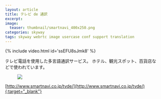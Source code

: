 ```yaml
---
layout: article
title: テレビ de 通訳
excerpt: 
image:
  teaser: thumbnail/smartnavi_400x250.png
categories: skyway
tags: skyway webrtc image usercase conf support translation
---
```


{% include video.html id='ssEFU8sJmk8' %}

テレビ電話を使用した多言語通訳サービス。
ホテル、観光スポット、百貨店などで使われています。

<figure>
	<img src="{{ site.url }}/images/pages/smartnavi.jpg">
</figure>

[http://www.smartnavi.co.jp/tvde/](http://www.smartnavi.co.jp/tvde/){:target="_blank"}



